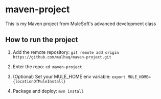 # maven-project

This is my Maven project from MuleSoft's advanced development class

## How to run the project

1. Add the remote repository: `git remote add origin https://github.com/mulhaq/maven-project.git`

2. Enter the repo: `cd maven-project`

3. (Optional) Set your MULE_HOME env variable: `export MULE_HOME={locationOfMuleInstall}`

4. Package and deploy: `mvn install` 

